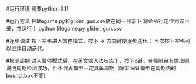 #运行环境
需要python 3.11

#运行方法
把lifegame.py和glider_gun.csv放在同一目录下
将命令行定位到该目录，并运行：
python lifegame.py glider_gun.csv

#逐步调试
按下空格进入暂停模式，按下 → 方向键使逐步迭代；
再次按下空格可以继续自动迭代。

#检测周期
进入暂停模式后，在英文输入法状态下，按下p键，若控制台有输出则说明周期检测成功，但不代表模型一定具备周期（除非保证模型在周期内的bound_box不变）
